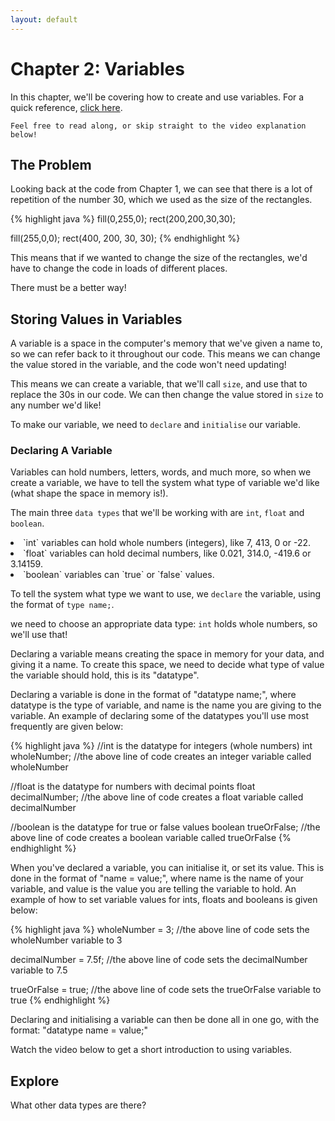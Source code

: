```yaml
---
layout: default
---
```


<h1>Chapter 2: Variables</h1>

In this chapter, we'll be covering how to create and use variables. For a quick reference, <a href="../Essentials/variables">click here</a>.

`Feel free to read along, or skip straight to the video explanation below!`

<h2>The Problem</h2>
Looking back at the code from Chapter 1, we can see that there is a lot of repetition of the number 30, which we used as the size of the rectangles.

{% highlight java %}
fill(0,255,0);
rect(200,200,30,30);

fill(255,0,0);
rect(400, 200, 30, 30);
{% endhighlight %}

This means that if we wanted to change the size of the rectangles, we'd have to change the code in loads of different places.

There must be a better way!

<h2>Storing Values in Variables</h2>
A variable is a space in the computer's memory that we've given a name to, so we can refer back to it throughout our code. This means we can change the value stored in the variable, and the code won't need updating!

This means we can create a variable, that we'll call `size`, and use that to replace the 30s in our code. We can then change the value stored in `size` to any number we'd like!

To make our variable, we need to `declare` and `initialise` our variable.

<h3>Declaring A Variable</h3>
Variables can hold numbers, letters, words, and much more, so when we create a variable, we have to tell the system what type of variable we'd like (what shape the space in memory is!).

The main three `data types` that we'll be working with are `int`, `float` and `boolean`.
<li>`int` variables can hold whole numbers (integers), like 7, 413, 0 or -22.</li>
<li>`float` variables can hold decimal numbers, like 0.021, 314.0, -419.6 or 3.14159.</li>
<li>`boolean` variables can `true` or `false` values.</li>

To tell the system what type we want to use, we `declare` the variable, using the format of `type name;`.


we need to choose an appropriate data type: `int` holds whole numbers, so we'll use that!




Declaring a variable means creating the space in memory for your data, and giving it a name.
To create this space, we need to decide what type of value the variable should hold, this is its "datatype".

Declaring a variable is done in the format of "datatype name;", where datatype is the type of variable, and name is the name you are giving to the variable. An example of declaring some of the datatypes you'll use most frequently are given below:

{% highlight java %}
//int is the datatype for integers (whole numbers)
int wholeNumber;
//the above line of code creates an integer variable called wholeNumber

//float is the datatype for numbers with decimal points
float decimalNumber; 
//the above line of code creates a float variable called decimalNumber

//boolean is the datatype for true or false values
boolean trueOrFalse;
//the above line of code creates a boolean variable called trueOrFalse
{% endhighlight %}

When you've declared a variable, you can initialise it, or set its value. This is done in the format of "name = value;", where name is the name of your variable, and value is the value you are telling the variable to hold.
An example of how to set variable values for ints, floats and booleans is given below:

{% highlight java %}
wholeNumber = 3;
//the above line of code sets the wholeNumber variable to 3

decimalNumber = 7.5f;
//the above line of code sets the decimalNumber variable to 7.5

trueOrFalse = true;
//the above line of code sets the trueOrFalse variable to true
{% endhighlight %}

Declaring and initialising a variable can then be done all in one go, with the format: "datatype name = value;"

Watch the video below to get a short introduction to using variables.

<h2>Explore</h2>
What other data types are there?
